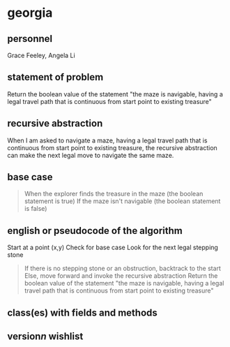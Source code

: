 # georgia

## personnel
Grace Feeley, Angela Li

## statement of problem
Return the boolean value of the statement "the maze is navigable, having a legal travel path that is continuous from start point to existing treasure"

## recursive abstraction
When I am asked to navigate a maze, having a legal travel path that is continuous from start point to existing treasure,
the recursive abstraction can make the next legal move to navigate the same maze.

## base case
>When the explorer finds the treasure in the maze (the boolean statement is true)
>If the maze isn't navigable (the boolean statement is false)

## english or pseudocode of the algorithm
Start at a point (x,y)
Check for base case
Look for the next legal stepping stone
>If there is no stepping stone or an obstruction, backtrack to the start
>Else, move forward and invoke the recursive abstraction
Return the boolean value of the statement "the maze is navigable, having a legal travel path that is continuous from start point to existing treasure"

## class(es) with fields and methods

## version*n* wishlist 

